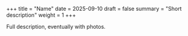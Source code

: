 +++
title = "Name"
date = 2025-09-10
draft = false
summary = "Short description"
weight = 1
+++

Full description, eventually with photos.

